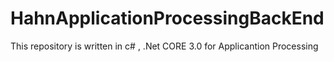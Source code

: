 # HahnApplicationProcessingBackEnd
This repository is written in c# , .Net CORE 3.0 for Applicantion Processing
